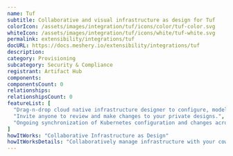 ```yaml
---
name: Tuf
subtitle: Collaborative and visual infrastructure as design for Tuf
colorIcon: /assets/images/integration/tuf/icons/color/tuf-color.svg
whiteIcon: /assets/images/integration/tuf/icons/white/tuf-white.svg
permalink: extensibility/integrations/tuf
docURL: https://docs.meshery.io/extensibility/integrations/tuf
description: 
category: Provisioning
subcategory: Security & Compliance
registrant: Artifact Hub
components: 
componentsCount: 0
relationships: 
relationshipsCount: 0
featureList: [
  "Drag-n-drop cloud native infrastructure designer to configure, model, and deploy your workloads.",
  "Invite anyone to review and make changes to your private designs.",
  "Ongoing synchronization of Kubernetes configuration and changes across any number of clusters."
]
howItWorks: "Collaborative Infrastructure as Design"
howItWorksDetails: "Collaboratively manage infrastructure with your coworkers synchronously sharing the same designs."
---
```

